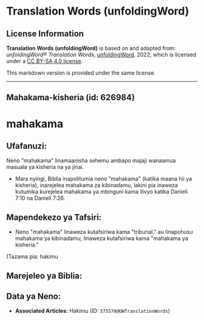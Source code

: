 # Translation Words (unfoldingWord)

## License Information

**Translation Words (unfoldingWord)** is based on and adapted from: _unfoldingWord® Translation Words_, [unfoldingWord](https://unfoldingword.org/utw), 2022, which is licensed under a [CC BY-SA 4.0 license](https://creativecommons.org/licenses/by-sa/4.0/legalcode.en).

This markdown version is provided under the same license.



--------------------------------

## Mahakama-kisheria (id: 626984)

mahakama
========

Ufafanuzi:
----------

Neno "mahakama" linamaanisha sehemu ambapo majaji wanaamua masuala ya kisheria na ya jinai.

* Mara nyingi, Biblia inapolitumia neno "mahakama" (katika maana hii ya kisheria), inarejelea mahakama za kibinadamu, lakini pia inaweza kutumika kurejelea mahakama ya mbinguni kama ilivyo katika Danieli 7:10 na Danieli 7:26\.

Mapendekezo ya Tafsiri:
-----------------------

* Neno "mahakama" linaweza kutafsiriwa kama "tribunal," au linapohusu mahakama ya kibinadamu, linaweza kutafsiriwa kama "mahakama ya kisheria."

(Tazama pia: hakimu

Marejeleo ya Biblia:
--------------------

Data ya Neno:
-------------

* **Associated Articles:** Hakimu (ID: `575570@UWTranslationWords`)

